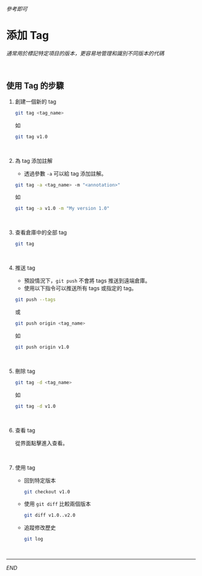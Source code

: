 _參考即可_

# 添加 Tag

_通常用於標記特定項目的版本，更容易地管理和識別不同版本的代碼_

</br>

## 使用 Tag 的步驟

1. 創建一個新的 tag

    ```bash
    git tag <tag_name>
    ```
    如
    ```bash
    git tag v1.0
    ```    

<br>

2. 為 tag 添加註解

   - 透過參數 `-a` 可以給 tag 添加註解。

    ```bash
    git tag -a <tag_name> -m "<annotation>"
    ```
    如
    ```bash
    git tag -a v1.0 -m "My version 1.0"
    ```
<br>

3. 查看倉庫中的全部 tag

    ```bash
    git tag
    ```
<br>

4. 推送 tag

     - 預設情況下，`git push` 不會將 tags 推送到遠端倉庫。
     - 使用以下指令可以推送所有 tags 或指定的 tag。

    ```bash
    git push --tags
    ```
    或
    ```bash
    git push origin <tag_name>
    ```
    如
    ```bash
    git push origin v1.0
    ```
<br>

5. 刪除 tag

    ```bash
    git tag -d <tag_name>
    ```
    如
    ```bash
    git tag -d v1.0
    ```

<br>

6. 查看 tag

    從界面點擊進入查看。

<br>

7. 使用 tag

    - 回到特定版本

        ```bash
        git checkout v1.0
        ```

    - 使用 `git diff` 比較兩個版本

        ```bash
        git diff v1.0..v2.0
        ```

    - 追蹤修改歷史

        ```bash
        git log
        ```

</br>

---

_END_